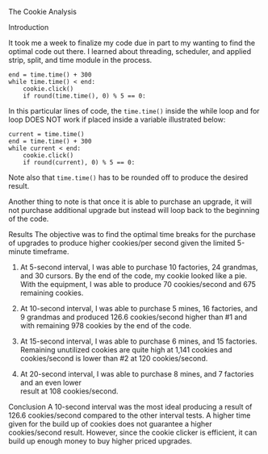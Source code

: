 The Cookie Analysis

Introduction

It took me a week to finalize my code due in part to my wanting to find the optimal code out there. 
I learned about threading, scheduler, and applied strip, split, and time module in the process.

```
end = time.time() + 300
while time.time() < end:
    cookie.click()
    if round(time.time(), 0) % 5 == 0:
```

In this particular lines of code, the ```time.time()``` inside the while loop and for loop DOES NOT work
if placed inside a variable illustrated below:

```
current = time.time()
end = time.time() + 300
while current < end:
    cookie.click()
    if round(current), 0) % 5 == 0:
```

Note also that ```time.time()``` has to be rounded off to produce the desired result.

Another thing to note is that once it is able to purchase an upgrade, it will not purchase additional 
upgrade but instead will loop back to the beginning of the code.

Results
The objective was to find the optimal time breaks for the purchase of upgrades to produce higher 
cookies/per second given the limited 5-minute timeframe.

1. At 5-second interval, I was able to purchase 10 factories, 24 grandmas, and 30 cursors. By the end
of the code, my cookie looked like a pie. With the equipment, I was able to produce 70 cookies/second
and 675 remaining cookies.

2. At 10-second interval, I was able to purchase 5 mines, 16 factories, and 9 grandmas and produced 
126.6 cookies/second higher than #1 and with remaining 978 cookies 
by the end of the code.

3. At 15-second interval, I was able to purchase 6 mines, and 15 factories. Remaining unutilized cookies
are quite high at 1,141 cookies and cookies/second is lower than #2 at 120 cookies/second.

4. At 20-second interval, I was able to purchase 8 mines, and 7 factories and an even lower  
result at 108 cookies/second. 

Conclusion
A 10-second interval was the most ideal producing a result of 126.6 cookies/second compared to the
other interval tests. A higher time given for the build up of cookies does not guarantee a higher 
cookies/second result. However, since the cookie clicker is efficient, it can build up enough money
to buy higher priced upgrades.